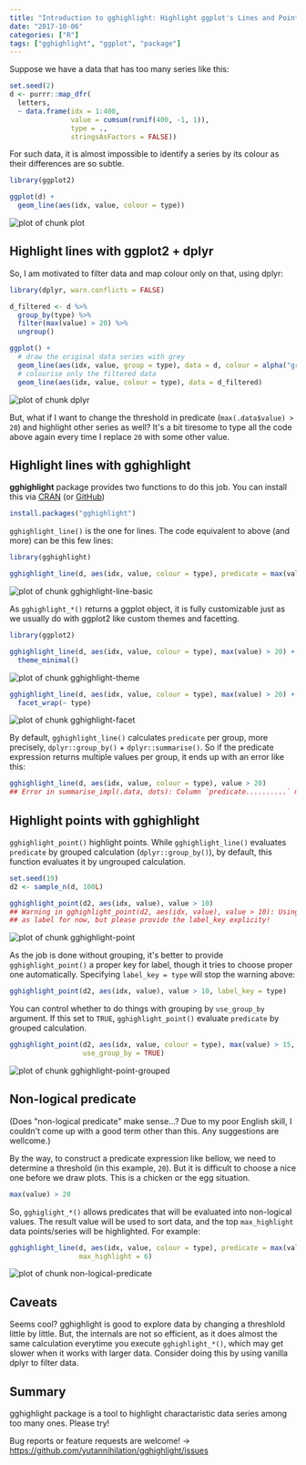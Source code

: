 ```yaml
---
title: "Introduction to gghighlight: Highlight ggplot's Lines and Points with Predicates"
date: "2017-10-06"
categories: ["R"]
tags: ["gghighlight", "ggplot", "package"]
---
```




Suppose we have a data that has too many series like this:


```r
set.seed(2)
d <- purrr::map_dfr(
  letters,
  ~ data.frame(idx = 1:400,
               value = cumsum(runif(400, -1, 1)),
               type = .,
               stringsAsFactors = FALSE))
```

For such data, it is almost impossible to identify a series by its colour as their differences are so subtle.


```r
library(ggplot2)

ggplot(d) +
  geom_line(aes(idx, value, colour = type))
```

![plot of chunk plot](static/figure/content/post/2017-10-06-gghighlight/plot-1.png)


## Highlight lines with ggplot2 + dplyr

So, I am motivated to filter data and map colour only on that, using dplyr:


```r
library(dplyr, warn.conflicts = FALSE)

d_filtered <- d %>%
  group_by(type) %>% 
  filter(max(value) > 20) %>%
  ungroup()

ggplot() +
  # draw the original data series with grey
  geom_line(aes(idx, value, group = type), data = d, colour = alpha("grey", 0.7)) +
  # colourise only the filtered data
  geom_line(aes(idx, value, colour = type), data = d_filtered)
```

![plot of chunk dplyr](static/figure/content/post/2017-10-06-gghighlight/dplyr-1.png)

But, what if I want to change the threshold in predicate (`max(.data$value) > 20`) and highlight other series as well? It's a bit tiresome to type all the code above again every time I replace `20` with some other value.

## Highlight lines with gghighlight

**gghighlight** package provides two functions to do this job. You can install this via [CRAN](https://cran.r-project.org/package=gghighlight) (or [GitHub](https://github.com/yutannihilation/gghighlight/))


```r
install.packages("gghighlight")
```

`gghighlight_line()` is the one for lines. The code equivalent to above (and more) can be this few lines:


```r
library(gghighlight)

gghighlight_line(d, aes(idx, value, colour = type), predicate = max(value) > 20)
```

![plot of chunk gghighlight-line-basic](static/figure/content/post/2017-10-06-gghighlight/gghighlight-line-basic-1.png)

As `gghighlight_*()` returns a ggplot object, it is fully customizable just as we usually do with ggplot2 like custom themes and facetting.


```r
library(ggplot2)

gghighlight_line(d, aes(idx, value, colour = type), max(value) > 20) +
  theme_minimal()
```

![plot of chunk gghighlight-theme](static/figure/content/post/2017-10-06-gghighlight/gghighlight-theme-1.png)


```r
gghighlight_line(d, aes(idx, value, colour = type), max(value) > 20) +
  facet_wrap(~ type)
```

![plot of chunk gghighlight-facet](static/figure/content/post/2017-10-06-gghighlight/gghighlight-facet-1.png)

By default, `gghighlight_line()` calculates `predicate` per group, more precisely, `dplyr::group_by()` + `dplyr::summarise()`. So if the predicate expression returns multiple values per group, it ends up with an error like this:


```r
gghighlight_line(d, aes(idx, value, colour = type), value > 20)
## Error in summarise_impl(.data, dots): Column `predicate..........` must be length 1 (a summary value), not 400
```


## Highlight points with gghighlight

`gghighlight_point()` highlight points. While `gghighlight_line()` evaluates `predicate` by grouped calculation (`dplyr::group_by()`), by default, this function evaluates it by ungrouped calculation.


```r
set.seed(19)
d2 <- sample_n(d, 100L)

gghighlight_point(d2, aes(idx, value), value > 10)
## Warning in gghighlight_point(d2, aes(idx, value), value > 10): Using type
## as label for now, but please provide the label_key explicity!
```

![plot of chunk gghighlight-point](static/figure/content/post/2017-10-06-gghighlight/gghighlight-point-1.png)

As the job is done without grouping, it's better to provide `gghighlight_point()` a proper key for label, though it tries to choose proper one automatically. Specifying `label_key = type` will stop the warning above:


```r
gghighlight_point(d2, aes(idx, value), value > 10, label_key = type)
```

You can control whether to do things with grouping by `use_group_by` argument. If this set to `TRUE`, `gghighlight_point()` evaluate `predicate` by grouped calculation.


```r
gghighlight_point(d2, aes(idx, value, colour = type), max(value) > 15, label_key = type,
                  use_group_by = TRUE)
```

![plot of chunk gghighlight-point-grouped](static/figure/content/post/2017-10-06-gghighlight/gghighlight-point-grouped-1.png)

## Non-logical predicate

(Does "non-logical predicate" make sense...? Due to my poor English skill, I couldn't come up with a good term other than this. Any suggestions are wellcome.)

By the way, to construct a predicate expression like bellow, we need to determine a threshold (in this example, `20`). But it is difficult to choose a nice one before we draw plots. This is a chicken or the egg situation.


```r
max(value) > 20
```

So, `gghiglight_*()` allows predicates that will be evaluated into non-logical values. The result value will be used to sort data, and the top `max_highlight` data points/series will be highlighted. For example:


```r
gghighlight_line(d, aes(idx, value, colour = type), predicate = max(value),
                 max_highlight = 6)
```

![plot of chunk non-logical-predicate](static/figure/content/post/2017-10-06-gghighlight/non-logical-predicate-1.png)

## Caveats

Seems cool? gghighlight is good to explore data by changing a threshlold little by little. But, the internals are not so efficient, as it does almost the same calculation everytime you execute `gghighlight_*()`, which may get slower when it works with larger data. Consider doing this by using vanilla dplyr to filter data.


## Summary

gghighlight package is a tool to highlight charactaristic data series among too many ones. Please try!

Bug reports or feature requests are welcome! -> https://github.com/yutannihilation/gghighlight/issues
